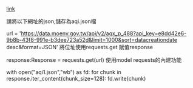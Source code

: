 [link](./0520Assignment.ipynb)

請將以下網址的json,儲存為aqi.json檔

url = 'https://data.moenv.gov.tw/api/v2/aqx_p_488?api_key=e8dd42e6-9b8b-43f8-991e-b3dee723a52d&limit=1000&sort=datacreationdate desc&format=JSON'
將位址使用requests.get 賦值response

response:Response = requests.get(url)
使用model requests的內建功能

with open("aqi1.json","wb") as fd:
    for chunk in response.iter_content(chunk_size=128):
        fd.write(chunk)